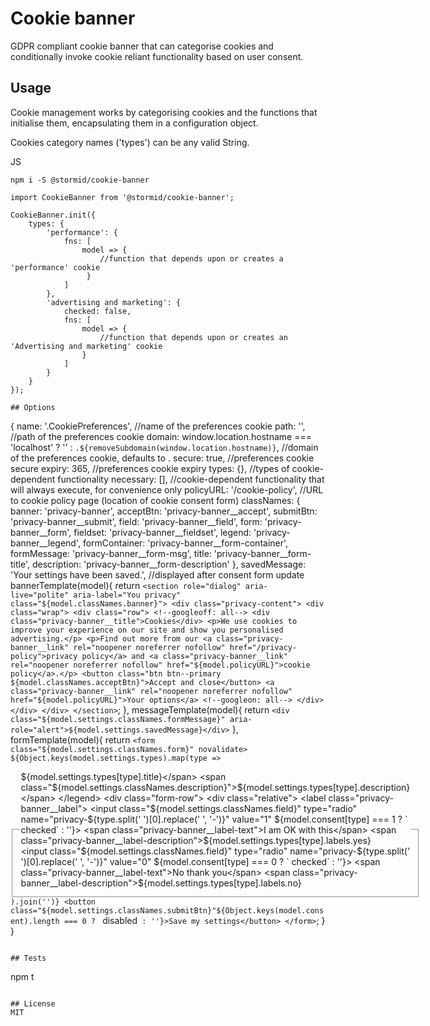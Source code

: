 # Cookie banner

GDPR compliant cookie banner that can categorise cookies and conditionally invoke cookie reliant functionality based on user consent.

## Usage
Cookie management works by categorising cookies and the functions that initialise them, encapsulating them in a configuration object.

Cookies category names ('types') can be any valid String.

JS
```
npm i -S @stormid/cookie-banner
```
```
import CookieBanner from '@stormid/cookie-banner';

CookieBanner.init({
    types: {
        'performance': {
            fns: [
                model => { 
                    //function that depends upon or creates a 'performance' cookie
                 }
            ]
        },
        'advertising and marketing': {
            checked: false,
            fns: [
                model => { 
                    //function that depends upon or creates an 'Advertising and marketing' cookie
                }
            ]
        }
    }
});

## Options
```
{
	name: '.CookiePreferences', //name of the preferences cookie
	path: '', //path of the preferences cookie
	domain: window.location.hostname === 'localhost' ? '' : `.${removeSubdomain(window.location.hostname)}`, //domain of the preferences cookie, defaults to .<root-domain>
	secure: true, //preferences cookie secure
	expiry: 365, //preferences cookie expiry
	types: {}, //types of cookie-dependent functionality 
	necessary: [], //cookie-dependent functionality that will always execute, for convenience only
	policyURL: '/cookie-policy', //URL to cookie policy page (location of cookie consent form)
	classNames: {
		banner: 'privacy-banner',
		acceptBtn: 'privacy-banner__accept',
		submitBtn: 'privacy-banner__submit',
		field: 'privacy-banner__field',
		form: 'privacy-banner__form',
		fieldset: 'privacy-banner__fieldset',
		legend: 'privacy-banner__legend',
		formContainer: 'privacy-banner__form-container',
		formMessage: 'privacy-banner__form-msg',
		title: 'privacy-banner__form-title',
		description: 'privacy-banner__form-description'
	},
	savedMessage: 'Your settings have been saved.', //displayed after consent form update 
	bannerTemplate(model){
		return `<section role="dialog" aria-live="polite" aria-label="You privacy" class="${model.classNames.banner}">
			<div class="privacy-content">
				<div class="wrap">
					<div class="row">
						<!--googleoff: all-->
						<div class="privacy-banner__title">Cookies</div>
						<p>We use cookies to improve your experience on our site and show you personalised advertising.</p>
						<p>Find out more from our <a class="privacy-banner__link" rel="noopener noreferrer nofollow" href="/privacy-policy">privacy policy</a> and <a class="privacy-banner__link" rel="noopener noreferrer nofollow" href="${model.policyURL}">cookie policy</a>.</p>
						<button class="btn btn--primary ${model.classNames.acceptBtn}">Accept and close</button>
						<a class="privacy-banner__link" rel="noopener noreferrer nofollow" href="${model.policyURL}">Your options</a>
						<!--googleon: all-->
					</div>
				</div>
			</div>
		</section>`;
	},
	messageTemplate(model){
		return `<div class="${model.settings.classNames.formMessage}" aria-role="alert">${model.settings.savedMessage}</div>`
	},
	formTemplate(model){
		return `<form class="${model.settings.classNames.form}" novalidate>
				${Object.keys(model.settings.types).map(type => `<fieldset class="${model.settings.classNames.fieldset}">
				<legend class="${model.settings.classNames.legend}">
					<span class="${model.settings.classNames.title}">${model.settings.types[type].title}</span>
					<span class="${model.settings.classNames.description}">${model.settings.types[type].description}</span>
				</legend>
				<div class="form-row">
					<div class="relative">
						<label class="privacy-banner__label">
							<input
								class="${model.settings.classNames.field}"
								type="radio"
								name="privacy-${type.split(' ')[0].replace(' ', '-')}"
								value="1"
								${model.consent[type] === 1 ? ` checked` : ''}>
							<span class="privacy-banner__label-text">I am OK with this</span>
							<span class="privacy-banner__label-description">${model.settings.types[type].labels.yes}</span>
						</label>    
					</div>
				</div>
				<div class="form-row">
					<div class="relative">
						<label class="privacy-banner__label">
							<input
								class="${model.settings.classNames.field}"
								type="radio"
								name="privacy-${type.split(' ')[0].replace(' ', '-')}"
								value="0"
								${model.consent[type] === 0 ? ` checked` : ''}>
							<span class="privacy-banner__label-text">No thank you</span>
							<span class="privacy-banner__label-description">${model.settings.types[type].labels.no}</span>
						</label>    
					</div>
				</div>
			</fieldset>`).join('')}
			<button class="${model.settings.classNames.submitBtn}"${Object.keys(model.consent).length === 0 ? ` disabled` : ''}>Save my settings</button>
		</form>`;
	}
}
```

## Tests
```
npm t
```

## License
MIT
